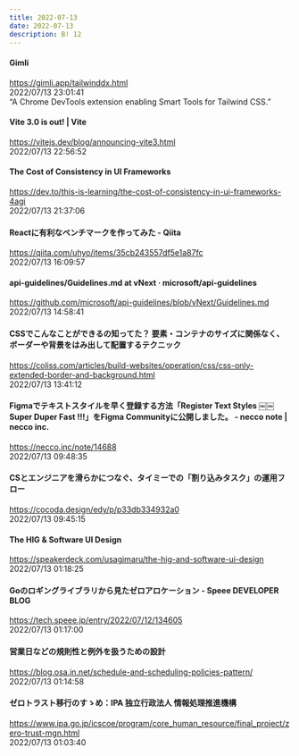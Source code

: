 ```yaml
---
title: 2022-07-13
date: 2022-07-13
description: B! 12
---
```


#### Gimli
https://gimli.app/tailwinddx.html<br>
2022/07/13 23:01:41<br>
“A Chrome DevTools extension enabling Smart Tools for Tailwind CSS.”


#### Vite 3.0 is out! | Vite
https://vitejs.dev/blog/announcing-vite3.html<br>
2022/07/13 22:56:52<br>


#### The Cost of Consistency in UI Frameworks
https://dev.to/this-is-learning/the-cost-of-consistency-in-ui-frameworks-4agi<br>
2022/07/13 21:37:06<br>


#### Reactに有利なベンチマークを作ってみた - Qiita
https://qiita.com/uhyo/items/35cb243557df5e1a87fc<br>
2022/07/13 16:09:57<br>


#### api-guidelines/Guidelines.md at vNext · microsoft/api-guidelines
https://github.com/microsoft/api-guidelines/blob/vNext/Guidelines.md<br>
2022/07/13 14:58:41<br>


#### CSSでこんなことができるの知ってた？ 要素・コンテナのサイズに関係なく、ボーダーや背景をはみ出して配置するテクニック
https://coliss.com/articles/build-websites/operation/css/css-only-extended-border-and-background.html<br>
2022/07/13 13:41:12<br>


#### Figmaでテキストスタイルを早く登録する方法「Register Text Styles ￼￼Super Duper Fast !!!」をFigma Communityに公開しました。 - necco note | necco inc.
https://necco.inc/note/14688<br>
2022/07/13 09:48:35<br>


#### CSとエンジニアを滑らかにつなぐ、タイミーでの「割り込みタスク」の運用フロー
https://cocoda.design/edy/p/p33db334932a0<br>
2022/07/13 09:45:15<br>


#### The HIG & Software UI Design
https://speakerdeck.com/usagimaru/the-hig-and-software-ui-design<br>
2022/07/13 01:18:25<br>


#### Goのロギングライブラリから見たゼロアロケーション - Speee DEVELOPER BLOG
https://tech.speee.jp/entry/2022/07/12/134605<br>
2022/07/13 01:17:00<br>


#### 営業日などの規則性と例外を扱うための設計
https://blog.osa.in.net/schedule-and-scheduling-policies-pattern/<br>
2022/07/13 01:14:58<br>


#### ゼロトラスト移行のすゝめ：IPA 独立行政法人 情報処理推進機構
https://www.ipa.go.jp/icscoe/program/core_human_resource/final_project/zero-trust-mgn.html<br>
2022/07/13 01:03:40<br>


